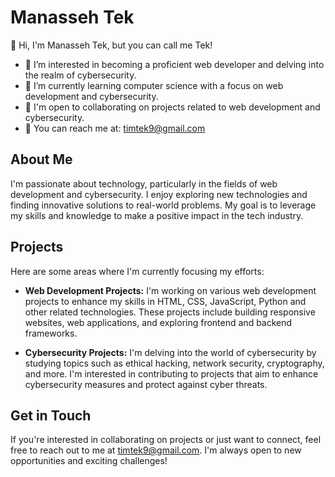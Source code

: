 # Manasseh Tek

👋 Hi, I'm Manasseh Tek, but you can call me Tek!

- 👀 I’m interested in becoming a proficient web developer and delving into the realm of cybersecurity.
- 🌱 I’m currently learning computer science with a focus on web development and cybersecurity.
- 💼 I'm open to collaborating on projects related to web development and cybersecurity.
- 📧 You can reach me at: timtek9@gmail.com

## About Me
I'm passionate about technology, particularly in the fields of web development and cybersecurity. I enjoy exploring new technologies and finding innovative solutions to real-world problems. My goal is to leverage my skills and knowledge to make a positive impact in the tech industry.

## Projects
Here are some areas where I'm currently focusing my efforts:

- **Web Development Projects:** I'm working on various web development projects to enhance my skills in HTML, CSS, JavaScript, Python and other related technologies. These projects include building responsive websites, web applications, and exploring frontend and backend frameworks.

- **Cybersecurity Projects:** I'm delving into the world of cybersecurity by studying topics such as ethical hacking, network security, cryptography, and more. I'm interested in contributing to projects that aim to enhance cybersecurity measures and protect against cyber threats.

## Get in Touch
If you're interested in collaborating on projects or just want to connect, feel free to reach out to me at timtek9@gmail.com. I'm always open to new opportunities and exciting challenges!
